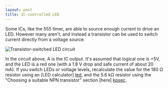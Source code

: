 ```yaml
---
layout: post
title: IC-controlled LED
---
```


Some ICs, like the 555 timer, are able to source enough current to drive an
LED. However many aren't, and instead a transistor can be used to switch
current directly from a voltage source:

![Transistor-switched LED circuit](/circuits/images/5v_ic_controlled_led.png)

In the circuit above, A is the IC output. It's assumed that logical one is +5V,
and the LED is a red one (with a 1.8 V drop and safe current of about 20 mA).
If you switch LEDs or voltage levels, recalculate the value for the 180 Ω
resistor using an [LED calculator] [led], and the 5.6 kΩ resistor using the
"Choosing a suitable NPN transistor" section [here] [kpsec].

[led]: http://led.linear1.org/1led.wiz
[kpsec]: http://electronicsclub.info/transistorcircuits.htm
